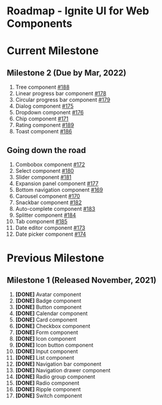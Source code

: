 # Roadmap - Ignite UI for Web Components

# Current Milestone

## Milestone 2 (Due by Mar, 2022)

1. Tree component [#188](https://github.com/IgniteUI/igniteui-webcomponents/issues/188)
2. Linear progress bar component [#178](https://github.com/IgniteUI/igniteui-webcomponents/issues/178)
3. Circular progress bar component [#179](https://github.com/IgniteUI/igniteui-webcomponents/issues/179)
4. Dialog component [#175](https://github.com/IgniteUI/igniteui-webcomponents/issues/175)
5. Dropdown component [#176](https://github.com/IgniteUI/igniteui-webcomponents/issues/176)
6. Chip component [#171](https://github.com/IgniteUI/igniteui-webcomponents/issues/171)
7. Rating component [#189](https://github.com/IgniteUI/igniteui-webcomponents/issues/189)
8. Toast component [#186](https://github.com/IgniteUI/igniteui-webcomponents/issues/186)

## Going down the road

1. Combobox component [#172](https://github.com/IgniteUI/igniteui-webcomponents/issues/172)
2. Select component [#180](https://github.com/IgniteUI/igniteui-webcomponents/issues/180)
3. Slider component [#181](https://github.com/IgniteUI/igniteui-webcomponents/issues/181)
4. Expansion panel component [#177](https://github.com/IgniteUI/igniteui-webcomponents/issues/177)
5.  Bottom navigation component [#169](https://github.com/IgniteUI/igniteui-webcomponents/issues/169)
6. Carousel component [#170](https://github.com/IgniteUI/igniteui-webcomponents/issues/170)
7. Snackbar component [#182](https://github.com/IgniteUI/igniteui-webcomponents/issues/182)
8. Auto-complete component [#183](https://github.com/IgniteUI/igniteui-webcomponents/issues/183)
9. Splitter component [#184](https://github.com/IgniteUI/igniteui-webcomponents/issues/184)
10. Tab component [#185](https://github.com/IgniteUI/igniteui-webcomponents/issues/185)
11. Date editor component [#173](https://github.com/IgniteUI/igniteui-webcomponents/issues/173)
12. Date picker component [#174](https://github.com/IgniteUI/igniteui-webcomponents/issues/174)

# Previous Milestone

## Milestone 1 (Released November, 2021)

1. **[DONE]** Avatar component
2. **[DONE]** Badge component
3. **[DONE]** Button component
4. **[DONE]** Calendar component
5. **[DONE]** Card component
6. **[DONE]** Checkbox component
7. **[DONE]** Form component
8. **[DONE]** Icon component
9. **[DONE]** Icon button component
10. **[DONE]** Input component
11. **[DONE]** List component
12. **[DONE]** Navigation bar component
13. **[DONE]** Navigation drawer component
14. **[DONE]** Radio group component
15. **[DONE]** Radio component
16. **[DONE]** Ripple component
17. **[DONE]** Switch component
 
